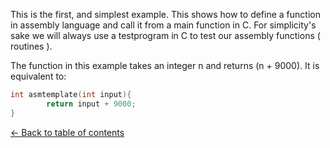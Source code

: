 This is the first, and simplest example. This shows how to define a function
in assembly language and call it from a main function in C. For simplicity's sake
we will always use a testprogram in C to test our assembly functions ( routines ).<br>

The function in this example takes an integer n and returns (n + 9000). It is equivalent
to:<br>

```C
int asmtemplate(int input){
        return input + 9000;
}
```
[<- Back to table of contents](../)<br>
